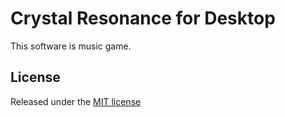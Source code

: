 # Crystal Resonance for Desktop
This software is music game.
## License
Released under the [MIT license](LICENSE)